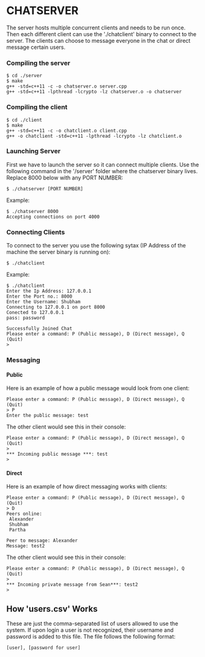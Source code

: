 # CHATSERVER

The server hosts multiple concurrent clients and needs to be run once. Then each different client can use the './chatclient' binary to connect to the server. 
The clients can choose to message everyone in the chat or direct message certain users.

### Compiling the server
```
$ cd ./server
$ make
g++ -std=c++11 -c -o chatserver.o server.cpp
g++ -std=c++11 -lpthread -lcrypto -lz chatserver.o -o chatserver
```
### Compiling the client
```
$ cd ./client
$ make
g++ -std=c++11 -c -o chatclient.o client.cpp
g++ -o chatclient -std=c++11 -lpthread -lcrypto -lz chatclient.o
```

### Launching Server
First we have to launch the server so it can connect multiple clients.
Use the following command in the '/server' folder where the chatserver binary lives. Replace 8000 below with any PORT NUMBER:
```
$ ./chatserver [PORT NUMBER]
```
Example:
```
$ ./chatserver 8000
Accepting connections on port 4000
```
### Connecting Clients
 To connect to the server you use the following sytax (IP Address of the machine the server binary is running on):
```
$ ./chatclient
```
Example:
```
$ ./chatclient
Enter the Ip Address: 127.0.0.1
Enter the Port no.: 8000
Enter the Username: Shubham
Connecting to 127.0.0.1 on port 8000
Conected to 127.0.0.1
pass: password

Successfully Joined Chat
Please enter a command: P (Public message), D (Direct message), Q (Quit)
> 
```
### Messaging 
#### Public
Here is an example of how a public message would look from one client:
```
Please enter a command: P (Public message), D (Direct message), Q (Quit)
> P
Enter the public message: test
```
The other client would see this in their console:
```
Please enter a command: P (Public message), D (Direct message), Q (Quit)
> 
*** Incoming public message ***: test
> 
```
#### Direct
Here is an example of how direct messaging works with clients:
```
Please enter a command: P (Public message), D (Direct message), Q (Quit)
> D
Peers online: 
 Alexander
 Shubham
 Partha

Peer to message: Alexander
Message: test2
```
The other client would see this in their console:
```
Please enter a command: P (Public message), D (Direct message), Q (Quit)
> 
*** Incoming private message from Sean***: test2
>
```
## How 'users.csv' Works
These are just the comma-separated list of users allowed to use the system. If upon login a user is not recognized, their username and password is added to this file. The file follows the following format:
```
[user], [password for user]
```
